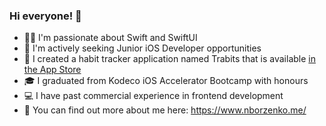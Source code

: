 ### Hi everyone! 👋

- 👩‍💻 I'm passionate about Swift and SwiftUI
- 💼 I'm actively seeking Junior iOS Developer opportunities
- 🐰 I created a habit tracker application named Trabits that is available [in the App Store](https://apps.apple.com/app/id6478707901)
- 🎓 I graduated from Kodeco iOS Accelerator Bootcamp with honours
- 💻 I have past commercial experience in frontend development
- 🔗 You can find out more about me here: https://www.nborzenko.me/
